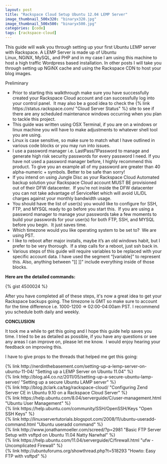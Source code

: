 ```yaml
---
layout: post
title: "Rackspace Cloud Setup Ubuntu 12.04 LEMP Server"
image_thumbnail_500x320: "binaryx320.jpg"
image_thumbnail_500x500: "binaryx500.jpg"
categories: [code]
tags: [rackspace-cloud]
---
```

<p>This guide will walk you through setting up your first Ubuntu LEMP server with Rackspace. A LEMP Server is made up of Ubuntu Linux, NGiNX, MySQL, and PHP and in my
case I am using this machine to host a high traffic Wordpress based installation.  In other posts I will take you through setting up NGiNX cache and using the Rackspace CDN to host
your blog images.</p><!-- more -->
<p>Preliminary</p>
<ul>
<li>Prior to starting this walkthrough make sure you have successfully created your Rackspace Cloud account and can successfully log into your control panel.  It may also be a good
idea to check the {% link https://status.rackspace.com/ "Cloud Server Status" %} site to see if there are any scheduled maintenance windows occurring when you plan to tackle this project.
</li>
<li>This guide was written using OSX Terminal, if you are on a windows or linux machine you will have to make adjustments to whatever shell tool you are using.</li>
<li>Linux is case sensitive, so make sure to match what I have outlined in various code blocks or you may run into issues.</li>
<li>I use a password manager i.e. LastPass/1Password to manage and generate high risk security passwords for every password I need. If you have not used a password manager before,
I highly recommend this product.  To give you an example all of my password are greater than 40 alpha-numeric + symbols.  Better to be safe than sorry!</li>
<li>If you intend on using Jungle Disc as your Rackspace Cloud Automated backup solution your Rackspace Cloud account MUST BE provisioned out of their DFW datacenter.  If you’re not inside
the DFW datacenter you can not take advantage of ServiceNet which will avoid UL/DL charges against your monthly bandwidth usage.</li>
<li>You should have the list of user(s) you would like to configure for SSH, FTP, and MYSQL ready to go before you start this.  If you are using a password manager to manage your passwords
take a few moments to build your passwords for your user(s) for both FTP, SSH, and MYSQL before you begin.  It just saves time.</li>
<li>Which timezone would you like operating system to be set to?  We are using PST.</li>
<li>I like to reboot after major installs, maybe it’s an old windows habit, but I prefer to be very thorough.  If a step calls for a reboot, just ssh back in.</li>
<li>Various steps of this guide will require variables to be replaced with your specific account data. I have used the segment “[variable]” to represent this. Also, anything between "[[ ]]" include
everything inside of those blocks.</li>
</ul>
<p><strong>Here are the detailed commands:</strong></p>

{% gist 4500024 %}

<p>After you have completed all of these steps, it's now a great idea to get your Rackspace backups going. The timezone is GMT so make sure to account for the time difference
i.e. 1000-1200 => 02:00-04:00am PST.  I recommend you schedule both daily and weekly.</p>

<p><strong>CONCLUSION</strong></p>

<p>It took me a while to get this going and I hope this guide help saves you time. I tried to be as detailed as possible, if you have any questions or see
any areas I can improve on, please let me know. &nbsp;I would enjoy hearing your feedback on improving this.</p>
<p>I have to give props to the threads that helped me get this going:</p>
<p>{% link http://nerdinthebasement.com/setting-up-a-lemp-server-on-ubuntu-11-04/ "Setting up a LEMP Server on Ubuntu 11.04" %}<br />
	{% link http://blog.al4.co.nz/2011/05/setting-up-a-secure-ubuntu-lamp-server/ "Setting up a secure Ubuntu LAMP server" %}<br />
	{% link http://blog.jtclark.ca/tag/rackspace-cloud/ "Configuring Zend Server CE in Ubuntu 9.10 on a Rackspace Cloud Server" %}<br />
	{% link https://help.ubuntu.com/8.04/serverguide/C/user-management.html "Ubuntu User Management" %}<br />
	{% link https://help.ubuntu.com/community/SSH/OpenSSH/Keys "Open SSH Keys" %}<br />
	{% link http://linuxservertutorials.blogspot.com/2008/11/ubuntu-useradd-command.html "Ubuntu useradd command" %}<br />
	{% link http://www.jonathanmoeller.com/screed/?p=2981 "Basic FTP Server Setup with vsftpd on Ubuntu 11.04 Natty Narwhal" %}<br />
	{% link https://help.ubuntu.com/11.04/serverguide/C/firewall.html "ufw - Uncomplicated Firewall" %}<br />
  {% link http://ubuntuforums.org/showthread.php?t=518293 "Howto: Easy FTP with vsftpd" %}</p>
